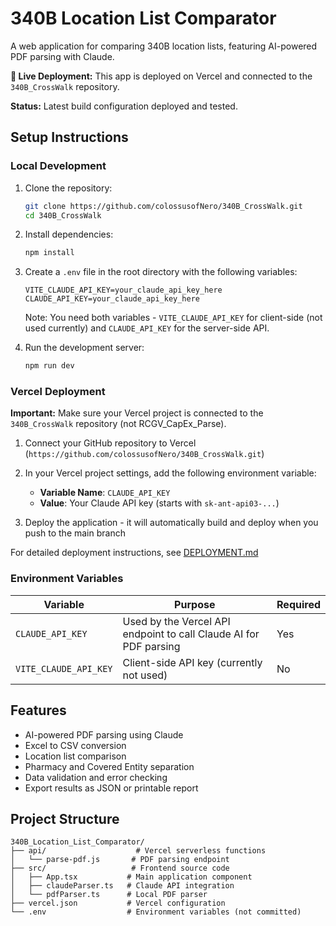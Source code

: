 # 340B Location List Comparator

A web application for comparing 340B location lists, featuring AI-powered PDF parsing with Claude.

**🚀 Live Deployment:** This app is deployed on Vercel and connected to the `340B_CrossWalk` repository.

**Status:** Latest build configuration deployed and tested.

## Setup Instructions

### Local Development

1. Clone the repository:
   ```bash
   git clone https://github.com/colossusofNero/340B_CrossWalk.git
   cd 340B_CrossWalk
   ```

2. Install dependencies:
   ```bash
   npm install
   ```

3. Create a `.env` file in the root directory with the following variables:
   ```
   VITE_CLAUDE_API_KEY=your_claude_api_key_here
   CLAUDE_API_KEY=your_claude_api_key_here
   ```

   Note: You need both variables - `VITE_CLAUDE_API_KEY` for client-side (not used currently) and `CLAUDE_API_KEY` for the server-side API.

4. Run the development server:
   ```bash
   npm run dev
   ```

### Vercel Deployment

**Important:** Make sure your Vercel project is connected to the `340B_CrossWalk` repository (not RCGV_CapEx_Parse).

1. Connect your GitHub repository to Vercel (`https://github.com/colossusofNero/340B_CrossWalk.git`)

2. In your Vercel project settings, add the following environment variable:
   - **Variable Name**: `CLAUDE_API_KEY`
   - **Value**: Your Claude API key (starts with `sk-ant-api03-...`)

3. Deploy the application - it will automatically build and deploy when you push to the main branch

For detailed deployment instructions, see [DEPLOYMENT.md](DEPLOYMENT.md)

### Environment Variables

| Variable | Purpose | Required |
|----------|---------|----------|
| `CLAUDE_API_KEY` | Used by the Vercel API endpoint to call Claude AI for PDF parsing | Yes |
| `VITE_CLAUDE_API_KEY` | Client-side API key (currently not used) | No |

## Features

- AI-powered PDF parsing using Claude
- Excel to CSV conversion
- Location list comparison
- Pharmacy and Covered Entity separation
- Data validation and error checking
- Export results as JSON or printable report

## Project Structure

```
340B_Location_List_Comparator/
├── api/                    # Vercel serverless functions
│   └── parse-pdf.js       # PDF parsing endpoint
├── src/                   # Frontend source code
│   ├── App.tsx           # Main application component
│   ├── claudeParser.ts   # Claude API integration
│   └── pdfParser.ts      # Local PDF parser
├── vercel.json           # Vercel configuration
└── .env                  # Environment variables (not committed)
```
